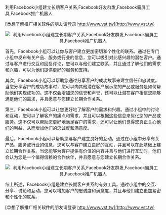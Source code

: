 利用Facebook小组建立长期客户关系,Facebook好友群发,Facebook霸屏工具,Facebook推广机器人

[😍想了解推广相关软件的朋友请登录 http://www.vst.tw](http://www.vst.tw)

 <center><img src="https://vst.tw/MP4/tuiguang/png/5.png" alt="利用Facebook小组建立长期客户关系,Facebook好友群发,Facebook霸屏工具,Facebook推广机器人"></center>

首先，Facebook小组可以让你与客户建立更加密切和个性化的联系。通过在专门小组中发布有关产品、服务或行业的信息，您可以吸引对此感兴趣的潜在客户。通过与客户进行交互和回复评论，您可以与他们建立联系，并且通过了解他们的需求和兴趣，可以为他们提供更好的服务和支持。

其次，Facebook小组可以帮助您通过分享客户的成功故事来建立信任和忠诚度。当您分享客户的成功故事时，您可以向其他潜在客户展示您的产品或服务是如何帮助他们实现成功的。这不仅会增加您的信誉和声誉，还可以让潜在客户相信您能够满足他们的需求，并且愿意与您建立长期合作关系。

第三，Facebook小组可以让您更好地了解客户的需求和兴趣。通过小组中的讨论和互动，您可以了解客户的痛点和需求，并且可以根据这些信息来优化您的产品或服务。这不仅可以帮助您更好地满足客户的需求，还可以让他们觉得您真正关心他们的利益，从而增加他们的忠诚度和满意度。

最后，Facebook小组可以帮助您与客户建立良好的互动。通过在小组中分享有关产品、服务或行业的信息，您可以与客户建立良好的互动，并且可以在此基础上建立长期合作关系。当您能够为客户提供有价值的内容并且与他们进行互动时，他们会认为您是一个值得信赖的合作伙伴，并且愿意与您建立长期合作关系。

 <center><img src="https://vst.tw/MP4/tuiguang/png/8.png" alt="利用Facebook小组建立长期客户关系,Facebook好友群发,Facebook霸屏工具,Facebook推广机器人"></center>

综上所述，Facebook小组是建立长期客户关系的有效工具。通过小组中的交互、分享、讨论和互动，您可以增加客户的忠诚度和满意度，并且与他们建立更加紧密和个性化的联系。

[😍想了解推广相关软件的朋友请登录 http://www.vst.tw](http://www.vst.tw)



